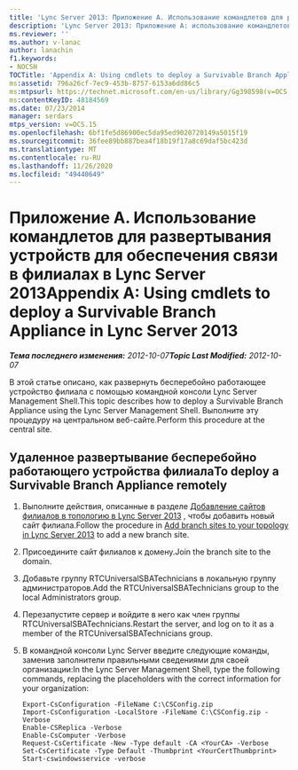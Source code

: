 ```yaml
---
title: 'Lync Server 2013: Приложение A. Использование командлетов для развертывания устройств для обеспечения связи в филиалах'
description: 'Lync Server 2013: Приложение A: использование командлетов для развертывания бесперебойно работающего устройства филиалов.'
ms.reviewer: ''
ms.author: v-lanac
author: lanachin
f1.keywords:
- NOCSH
TOCTitle: 'Appendix A: Using cmdlets to deploy a Survivable Branch Appliance'
ms:assetid: 796a26cf-7ec9-453b-8757-6153a6dd86c5
ms:mtpsurl: https://technet.microsoft.com/en-us/library/Gg398598(v=OCS.15)
ms:contentKeyID: 48184569
ms.date: 07/23/2014
manager: serdars
mtps_version: v=OCS.15
ms.openlocfilehash: 6bf1fe5d86900ec5da95ed9020720149a5015f19
ms.sourcegitcommit: 36fee89bb887bea4f18b19f17a8c69daf5bc423d
ms.translationtype: MT
ms.contentlocale: ru-RU
ms.lasthandoff: 11/26/2020
ms.locfileid: "49440649"
---
```

# <a name="appendix-a-using-cmdlets-to-deploy-a-survivable-branch-appliance-in-lync-server-2013"></a><span data-ttu-id="07f04-103">Приложение A. Использование командлетов для развертывания устройств для обеспечения связи в филиалах в Lync Server 2013</span><span class="sxs-lookup"><span data-stu-id="07f04-103">Appendix A: Using cmdlets to deploy a Survivable Branch Appliance in Lync Server 2013</span></span>

<div data-xmlns="http://www.w3.org/1999/xhtml">

<div class="topic" data-xmlns="http://www.w3.org/1999/xhtml" data-msxsl="urn:schemas-microsoft-com:xslt" data-cs="https://msdn.microsoft.com/">

<div data-asp="https://msdn2.microsoft.com/asp">



</div>

<div id="mainSection">

<div id="mainBody"><span data-ttu-id="07f04-104">

<span> </span></span><span class="sxs-lookup"><span data-stu-id="07f04-104">

<span> </span></span></span>

<span data-ttu-id="07f04-105">_**Тема последнего изменения:** 2012-10-07_</span><span class="sxs-lookup"><span data-stu-id="07f04-105">_**Topic Last Modified:** 2012-10-07_</span></span>

<span data-ttu-id="07f04-106">В этой статье описано, как развернуть бесперебойно работающее устройство филиала с помощью командной консоли Lync Server Management Shell.</span><span class="sxs-lookup"><span data-stu-id="07f04-106">This topic describes how to deploy a Survivable Branch Appliance using the Lync Server Management Shell.</span></span> <span data-ttu-id="07f04-107">Выполните эту процедуру на центральном веб-сайте.</span><span class="sxs-lookup"><span data-stu-id="07f04-107">Perform this procedure at the central site.</span></span>

<div>

## <a name="to-deploy-a-survivable-branch-appliance-remotely"></a><span data-ttu-id="07f04-108">Удаленное развертывание бесперебойно работающего устройства филиала</span><span class="sxs-lookup"><span data-stu-id="07f04-108">To deploy a Survivable Branch Appliance remotely</span></span>

1.  <span data-ttu-id="07f04-109">Выполните действия, описанные в разделе [Добавление сайтов филиалов в топологию в Lync Server 2013](lync-server-2013-add-branch-sites-to-your-topology.md) , чтобы добавить новый сайт филиала.</span><span class="sxs-lookup"><span data-stu-id="07f04-109">Follow the procedure in [Add branch sites to your topology in Lync Server 2013](lync-server-2013-add-branch-sites-to-your-topology.md) to add a new branch site.</span></span>

2.  <span data-ttu-id="07f04-110">Присоедините сайт филиалов к домену.</span><span class="sxs-lookup"><span data-stu-id="07f04-110">Join the branch site to the domain.</span></span>

3.  <span data-ttu-id="07f04-111">Добавьте группу RTCUniversalSBATechnicians в локальную группу администраторов.</span><span class="sxs-lookup"><span data-stu-id="07f04-111">Add the RTCUniversalSBATechnicians group to the local Administrators group.</span></span>

4.  <span data-ttu-id="07f04-112">Перезапустите сервер и войдите в него как член группы RTCUniversalSBATechnicians.</span><span class="sxs-lookup"><span data-stu-id="07f04-112">Restart the server, and log on to it as a member of the RTCUniversalSBATechnicians group.</span></span>

5.  <span data-ttu-id="07f04-113">В командной консоли Lync Server введите следующие команды, заменив заполнители правильными сведениями для своей организации:</span><span class="sxs-lookup"><span data-stu-id="07f04-113">In the Lync Server Management Shell, type the following commands, replacing the placeholders with the correct information for your organization:</span></span>
    
        Export-CsConfiguration -FileName C:\CSConfig.zip
        Import-CsConfiguration -LocalStore -FileName C:\CSConfig.zip -Verbose
        Enable-CSReplica -Verbose
        Enable-CsComputer -Verbose
        Request-CsCertificate -New -Type default -CA <YourCA> -Verbose
        Set-CsCertificate -Type Default -Thumbprint <YourCertThumbprint>
        Start-cswindowsservice -verbose

<span data-ttu-id="07f04-114"></div>

</div>

<span> </span>

</div>

</div>

</span><span class="sxs-lookup"><span data-stu-id="07f04-114"></div>

</div>

<span> </span>

</div>

</div>

</span></span></div>

